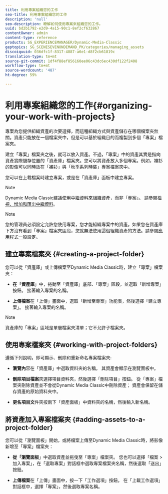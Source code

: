 ```yaml
---
title: 利用專案組織您的工作
seo-title: 利用專案組織您的工作
description: 'null'
seo-description: 瞭解如何使用專案來組織您的工作。
uuid: bd2b1792-e2d9-4a15-90c1-8ef2cf632867
contentOwner: admin
content-type: reference
products: SG_EXPERIENCEMANAGER/Dynamic-Media-Classic
geptopics: SG_SCENESEVENONDEMAND_PK/categories/managing_assets
discoiquuid: 036dfc1f-8317-4887-a6e1-d8f2cb61819c
translation-type: tm+mt
source-git-commit: 1df4f88ef856160ee06c43dc6ec430df122f2408
workflow-type: tm+mt
source-wordcount: '487'
ht-degree: 59%

---
```



# 利用專案組織您的工作{#organizing-your-work-with-projects}

專案為您提供組織資產的次要選擇，而這種組織方式與資產儲存在哪個檔案夾無關。資產只能放在一個檔案夾中，但是可以基於組織目的而複製到多個「專案」檔案夾。

建立「專案」檔案夾之後，就可以放入資產。不過，「專案」中的資產其實是指向資產實際儲存位置的「資產庫」檔案夾。您可以將資產放入多個專案。例如，襯衫的影像可以同時放在「襯衫」與「秋季系列時裝」專案檔案夾中。

您可以在上載檔案時建立專案，或是在「資產庫」面板中建立專案。

>[!NOTE]
>
>Dynamic Media Classic建議使用中繼資料來組織資產，而非「專案」。 請參閱[檢視、增加和匯出中繼資料](viewing-adding-exporting-metadata.md)。

>[!NOTE]
>
>您的管理員必須設定允許您使用專案，您才能組織專案中的資產。如果您在資產庫下方沒有看到「專案」檔案夾區段，您就無法使用這個組織資產的方法。請參閱[應用程式一般設定](application-setup.md#general-settings)。

## 建立專案檔案夾 {#creating-a-project-folder}

您可以從「資產庫」或上傳檔案至Dynamic Media Classic時，建立「專案」檔案夾：

* **在「資產庫**」中，捲動至「資產庫」底部、「專案」區段，並選取「新增專案」按鈕。 接著輸入專案的名稱。

* **上傳檔案**&#x200B;在「上傳」畫面中，選取「新增至專案」功能表，然後選擇「建立專案」。 接著輸入專案的名稱。

>[!NOTE]
>
>資產庫的「專案」區域是單層檔案夾清單；它不允許子檔案夾。

## 使用專案檔案夾 {#working-with-project-folders}

遵循下列說明，即可顯示、刪除和重新命名專案檔案夾:

* **瀏覽內**&#x200B;容在「資產庫」中選取資料夾的名稱。 其資產會顯示在瀏覽面板中。

* **刪除項目檔案**&#x200B;夾選擇項目資料夾，然後選擇「刪除項目」按鈕。 從「專案」檔案夾刪除資產並不會從Dynamic Media Classic中刪除資產； 資產會保留在儲存資產的原始資料夾中。

* **更名項目文**&#x200B;件夾按兩下「資產面板」中資料夾的名稱，然後輸入新名稱。

## 將資產加入專案檔案夾 {#adding-assets-to-a-project-folder}

您可以從「瀏覽面板」開始，或將檔案上傳至Dynamic Media Classic時，將影像新增至「專案」檔案夾：

* **從「瀏覽面板**」中選取資產並拖曳至「專案」檔案夾。 您也可以選擇「檔案 > 加入專案」，在「選取專案」對話框中選取專案檔案夾名稱，然後選取「送出」按鈕。

* **上傳檔案**&#x200B;在「上傳」畫面中，按一下「工作選項」按鈕。 在「上載工作選項」對話框中，選擇「專案」，然後選取專案名稱。
